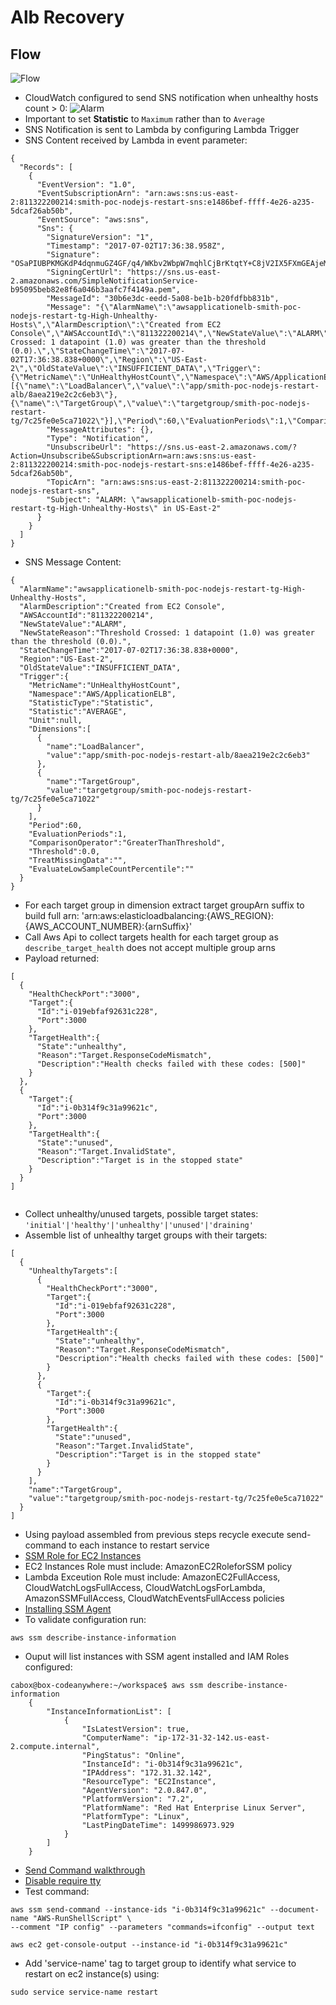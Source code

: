 # Alb Recovery #

## Flow ##

![Flow](./media/aws-alb-health.io.png)

* CloudWatch configured to send SNS notification when unhealthy hosts count > 0:
![Alarm](./media/cloud-watch-alarm.png)
* Important to set **Statistic** to ```Maximum``` rather than to ```Average```
* SNS Notification is sent to Lambda by configuring Lambda Trigger 
* SNS Content received by Lambda in event parameter:
```
{
  "Records": [
    {
      "EventVersion": "1.0", 
      "EventSubscriptionArn": "arn:aws:sns:us-east-2:811322200214:smith-poc-nodejs-restart-sns:e1486bef-ffff-4e26-a235-5dcaf26ab50b", 
      "EventSource": "aws:sns", 
      "Sns": {
        "SignatureVersion": "1", 
        "Timestamp": "2017-07-02T17:36:38.958Z", 
        "Signature": "OSaPIUBPKMGKdP4dqnmuGZ4GF/q4/WKbv2WbpW7mqhlCjBrKtqtY+C8jV2IX5FXmGEAjeMp0H4kwE79e9fUL9+axmnZHxA/8SJjDURNvs4f8MEbeoOXv4TRnI8ibBZQjUcWlG2+xFaw3N+J4OaJKtmCj8w5l4LdLJJKrrkGptmEwuAxzqHSk7EVd4iwQrNaoDsy6iWCv7jqv6JkWbXBB70KTbTcmhQX2rIdiIPUwLAkigq/qVkc3z1t2wIGaI8uOa6OOCzmJ6RrrJVZdyPividO7DUhT5MidQ/bzFsC3uKYltffnJUpWhuE/Cm2XX4sV+3cDJTueZtF2eATupX4tTg==", 
        "SigningCertUrl": "https://sns.us-east-2.amazonaws.com/SimpleNotificationService-b95095beb82e8f6a046b3aafc7f4149a.pem", 
        "MessageId": "30b6e3dc-eedd-5a08-be1b-b20fdfbb831b", 
        "Message": "{\"AlarmName\":\"awsapplicationelb-smith-poc-nodejs-restart-tg-High-Unhealthy-Hosts\",\"AlarmDescription\":\"Created from EC2 Console\",\"AWSAccountId\":\"811322200214\",\"NewStateValue\":\"ALARM\",\"NewStateReason\":\"Threshold Crossed: 1 datapoint (1.0) was greater than the threshold (0.0).\",\"StateChangeTime\":\"2017-07-02T17:36:38.838+0000\",\"Region\":\"US-East-2\",\"OldStateValue\":\"INSUFFICIENT_DATA\",\"Trigger\":{\"MetricName\":\"UnHealthyHostCount\",\"Namespace\":\"AWS/ApplicationELB\",\"StatisticType\":\"Statistic\",\"Statistic\":\"AVERAGE\",\"Unit\":null,\"Dimensions\":[{\"name\":\"LoadBalancer\",\"value\":\"app/smith-poc-nodejs-restart-alb/8aea219e2c2c6eb3\"},{\"name\":\"TargetGroup\",\"value\":\"targetgroup/smith-poc-nodejs-restart-tg/7c25fe0e5ca71022\"}],\"Period\":60,\"EvaluationPeriods\":1,\"ComparisonOperator\":\"GreaterThanThreshold\",\"Threshold\":0.0,\"TreatMissingData\":\"\",\"EvaluateLowSampleCountPercentile\":\"\"}}", 
        "MessageAttributes": {}, 
        "Type": "Notification", 
        "UnsubscribeUrl": "https://sns.us-east-2.amazonaws.com/?Action=Unsubscribe&SubscriptionArn=arn:aws:sns:us-east-2:811322200214:smith-poc-nodejs-restart-sns:e1486bef-ffff-4e26-a235-5dcaf26ab50b", 
        "TopicArn": "arn:aws:sns:us-east-2:811322200214:smith-poc-nodejs-restart-sns", 
        "Subject": "ALARM: \"awsapplicationelb-smith-poc-nodejs-restart-tg-High-Unhealthy-Hosts\" in US-East-2"
	  }
    }
  ]
}
```
* SNS Message Content:
```
{  
  "AlarmName":"awsapplicationelb-smith-poc-nodejs-restart-tg-High-Unhealthy-Hosts",
  "AlarmDescription":"Created from EC2 Console",
  "AWSAccountId":"811322200214",
  "NewStateValue":"ALARM",
  "NewStateReason":"Threshold Crossed: 1 datapoint (1.0) was greater than the threshold (0.0).",
  "StateChangeTime":"2017-07-02T17:36:38.838+0000",
  "Region":"US-East-2",
  "OldStateValue":"INSUFFICIENT_DATA",
  "Trigger":{  
    "MetricName":"UnHealthyHostCount",
    "Namespace":"AWS/ApplicationELB",
    "StatisticType":"Statistic",
    "Statistic":"AVERAGE",
    "Unit":null,
    "Dimensions":[  
      {  
        "name":"LoadBalancer",
        "value":"app/smith-poc-nodejs-restart-alb/8aea219e2c2c6eb3"
      },
      {  
        "name":"TargetGroup",
        "value":"targetgroup/smith-poc-nodejs-restart-tg/7c25fe0e5ca71022"
      }
    ],
    "Period":60,
    "EvaluationPeriods":1,
    "ComparisonOperator":"GreaterThanThreshold",
    "Threshold":0.0,
    "TreatMissingData":"",
    "EvaluateLowSampleCountPercentile":""
  }
}
```
* For each target group in dimension extract target groupArn suffix to build full arn:
'arn:aws:elasticloadbalancing:{AWS_REGION}:{AWS_ACCOUNT_NUMBER}:{arnSuffix}'
* Call Aws Api to collect targets health for each target group as ```describe_target_health``` does not accept multiple group arns
* Payload returned:
```
[  
  {  
    "HealthCheckPort":"3000",
    "Target":{  
      "Id":"i-019ebfaf92631c228",
      "Port":3000
    },
    "TargetHealth":{  
      "State":"unhealthy",
      "Reason":"Target.ResponseCodeMismatch",
      "Description":"Health checks failed with these codes: [500]"
    }
  },
  {  
    "Target":{  
      "Id":"i-0b314f9c31a99621c",
      "Port":3000
    },
    "TargetHealth":{  
      "State":"unused",
      "Reason":"Target.InvalidState",
      "Description":"Target is in the stopped state"
    }
  }
]


```
* Collect unhealthy/unused targets, possible target states: ```'initial'|'healthy'|'unhealthy'|'unused'|'draining'```
* Assemble list of unhealthy target groups with their targets:
```
[  
  {  
    "UnhealthyTargets":[  
      {  
        "HealthCheckPort":"3000",
        "Target":{  
          "Id":"i-019ebfaf92631c228",
          "Port":3000
        },
        "TargetHealth":{  
          "State":"unhealthy",
          "Reason":"Target.ResponseCodeMismatch",
          "Description":"Health checks failed with these codes: [500]"
        }
      },
      {  
        "Target":{  
          "Id":"i-0b314f9c31a99621c",
          "Port":3000
        },
        "TargetHealth":{  
          "State":"unused",
          "Reason":"Target.InvalidState",
          "Description":"Target is in the stopped state"
        }
      }
    ],
    "name":"TargetGroup",
    "value":"targetgroup/smith-poc-nodejs-restart-tg/7c25fe0e5ca71022"
  }
]
```
* Using payload assembled from previous steps recycle execute send-command to each instance to restart service
* [SSM Role for EC2 Instances](http://docs.aws.amazon.com/systems-manager/latest/userguide/sysman-configuring-access-policies.html)
* EC2 Instances Role must include: AmazonEC2RoleforSSM policy
* Lambda Exceution Role must include:  AmazonEC2FullAccess, CloudWatchLogsFullAccess, CloudWatchLogsForLambda, AmazonSSMFullAccess, CloudWatchEventsFullAccess policies
* [Installing SSM Agent](http://docs.aws.amazon.com/systems-manager/latest/userguide/ssm-agent.html#sysman-install-ssm-agent)
* To validate configuration run:
```
aws ssm describe-instance-information
```
* Ouput will list instances with SSM agent installed and IAM Roles configured:
```
cabox@box-codeanywhere:~/workspace$ aws ssm describe-instance-information
	{
		"InstanceInformationList": [
			{
				"IsLatestVersion": true,
				"ComputerName": "ip-172-31-32-142.us-east-2.compute.internal",
				"PingStatus": "Online",
				"InstanceId": "i-0b314f9c31a99621c",
				"IPAddress": "172.31.32.142",
				"ResourceType": "EC2Instance",
				"AgentVersion": "2.0.847.0",
				"PlatformVersion": "7.2",
				"PlatformName": "Red Hat Enterprise Linux Server",
				"PlatformType": "Linux",
				"LastPingDateTime": 1499986973.929
			}
		]
	} 
```
* [Send Command walkthrough](http://docs.aws.amazon.com/systems-manager/latest/userguide/walkthrough-cli.html)
* [Disable require tty](https://www.shell-tips.com/2014/09/08/sudo-sorry-you-must-have-a-tty-to-run-sudo/)
* Test command:
```
aws ssm send-command --instance-ids "i-0b314f9c31a99621c" --document-name "AWS-RunShellScript" \
--comment "IP config" --parameters "commands=ifconfig" --output text

aws ec2 get-console-output --instance-id "i-0b314f9c31a99621c"
```
* Add 'service-name' tag to target group to identify what service to restart on ec2 instance(s) using:
```
sudo service service-name restart
```
